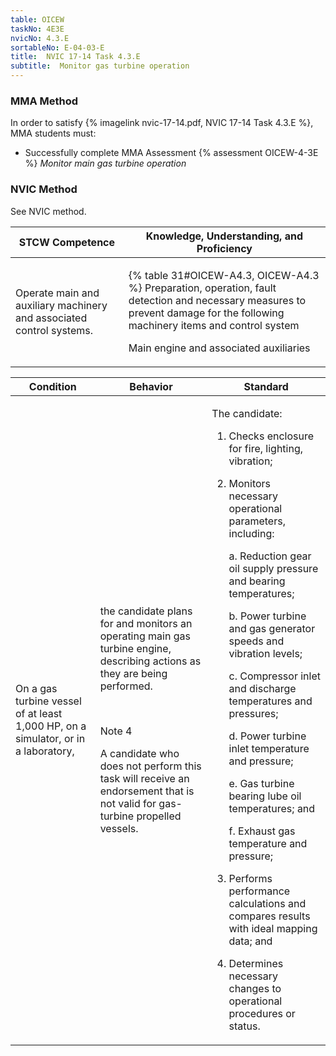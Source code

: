 ```yaml
---
table: OICEW
taskNo: 4E3E
nvicNo: 4.3.E 
sortableNo: E-04-03-E
title:  NVIC 17-14 Task 4.3.E
subtitle:  Monitor gas turbine operation
---
```



### MMA Method

In order to satisfy  {% imagelink nvic-17-14.pdf, NVIC 17-14 Task 4.3.E %}, MMA students must:

* Successfully complete MMA Assessment {% assessment OICEW-4-3E %} *Monitor main gas turbine operation*


### NVIC Method

<a onclick="togglevisibility('nvic_methods')" >See NVIC method.</a>

<div id='nvic_methods' class='hide'>

<table>
<thead>
<tr>
<th class='forty'> STCW Competence </th>
<th class='sixty'> Knowledge, Understanding, and Proficiency </th>
</tr>
</thead>




<tbody>
<tr><td markdown='1'>

Operate main and auxiliary machinery and associated control systems.

</td><td markdown='1'>

{% table 31#OICEW-A4.3, OICEW-A4.3 %} Preparation, operation, fault detection and necessary measures to prevent damage for the following machinery items and control system 

Main engine and associated auxiliaries

</td></tr>


</tbody>
</table>


<table>
<thead>
<tr><th class='twenty'>  Condition </th><th class='twenty'> Behavior </th><th  class='sixty'>Standard </th></tr>
</thead>
<tbody >



<tr><td markdown='1'>

On a gas turbine vessel of at least 1,000 HP, on a simulator, or in a laboratory,

</td><td markdown='1'>

the candidate plans for and monitors an operating main gas turbine engine, describing actions as they are being performed.

<br>

<div class="tooltip" markdown='1'>

Note 4

A candidate who does not perform this task will receive an endorsement that is not valid for gas-turbine propelled vessels.

</div>


</td><td markdown='1'>

The candidate:

1. Checks enclosure for fire, lighting, vibration;

2. Monitors necessary operational parameters, including:

     a. Reduction gear oil supply pressure and bearing temperatures;

     b. Power turbine and gas generator speeds and vibration levels;

     c. Compressor inlet  and discharge temperatures and pressures;

     d. Power turbine inlet temperature and pressure;

     e. Gas turbine bearing  lube oil temperatures; and

     f. Exhaust gas temperature and pressure;

3. Performs performance calculations and compares results with ideal mapping data; and

4. Determines necessary changes to operational procedures or status.

</td></tr>
</tbody>
</table>
</div>
